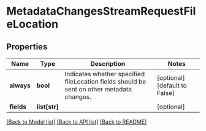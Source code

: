 # MetadataChangesStreamRequestFileLocation

## Properties
Name | Type | Description | Notes
------------ | ------------- | ------------- | -------------
**always** | **bool** | Indicates whether specified fileLocation fields should be sent on other metadata changes. | [optional] [default to False]
**fields** | **list[str]** |  | [optional] 

[[Back to Model list]](../README.md#documentation-for-models) [[Back to API list]](../README.md#documentation-for-api-endpoints) [[Back to README]](../README.md)

